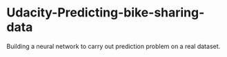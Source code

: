 # Udacity-Predicting-bike-sharing-data
Building a neural network to carry out prediction problem on a real dataset.
